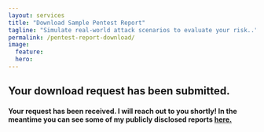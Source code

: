```yaml
---
layout: services
title: "Download Sample Pentest Report"
tagline: "Simulate real-world attack scenarios to evaluate your risk.."
permalink: /pentest-report-download/
image:
  feature:
  hero:
---
```

## Your download request has been submitted.

#### Your request has been received. I will reach out to you shortly! In the meantime you can see some of my publicly disclosed reports [here.](/reports/)
